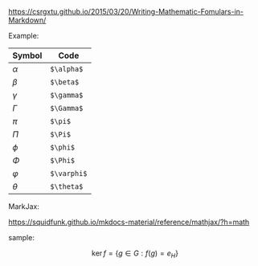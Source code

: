 https://csrgxtu.github.io/2015/03/20/Writing-Mathematic-Fomulars-in-Markdown/

Example:

| Symbol    | Code        |
| --------- | ----------- |
| $\alpha$  | `$\alpha$`  |
| $\beta$   | `$\beta$`   |
| $\gamma$  | `$\gamma$`  |
| $\Gamma$  | `$\Gamma$`  |
| $\pi$     | `$\pi$`     |
| $\Pi$     | `$\Pi$`     |
| $\phi$    | `$\phi$`    |
| $\Phi$    | `$\Phi$`    |
| $\varphi$ | `$\varphi$` |
| $\theta$  | `$\theta$`  |

MarkJax:

https://squidfunk.github.io/mkdocs-material/reference/mathjax/?h=math

sample:

$$
\operatorname{ker} f=\{g\in G:f(g)=e_{H}\}
$$

